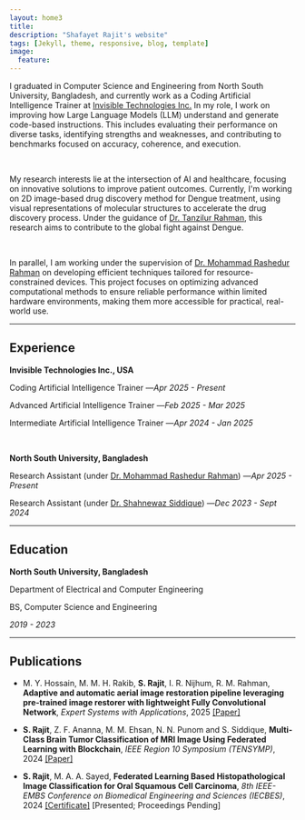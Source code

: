 ```yaml
---
layout: home3
title: 
description: "Shafayet Rajit's website"
tags: [Jekyll, theme, responsive, blog, template]
image:
  feature: 
---
```

I graduated in Computer Science and Engineering from North South University, Bangladesh, and currently work as a Coding Artificial Intelligence Trainer at <a href="https://www.invisible.co/">Invisible Technologies Inc.</a> In my role, I work on improving how Large Language Models (LLM) understand and generate code-based instructions. This includes evaluating their performance on diverse tasks, identifying strengths and weaknesses, and contributing to benchmarks focused on accuracy, coherence, and execution.

<br />

My research interests lie at the intersection of AI and healthcare, focusing on innovative solutions to improve patient outcomes. Currently, I'm working on 2D image-based drug discovery method for Dengue treatment, using visual representations of molecular structures to accelerate the drug discovery process. Under the guidance of <a href="https://sites.google.com/site/tanzilctg/">Dr. Tanzilur Rahman</a>, this research aims to contribute to the global fight against Dengue.

<br />

In parallel, I am working under the supervision of <a href="https://ece.northsouth.edu/people/rashedur-rahman/">Dr. Mohammad Rashedur Rahman</a> on developing efficient techniques tailored for resource-constrained devices. This project focuses on optimizing advanced computational methods to ensure reliable performance within limited hardware environments, making them more accessible for practical, real-world use.

<!-- <p style="background-image: linear-gradient(to left, indigo, #6CB4EE); -webkit-background-clip: text; color: transparent;"><em>I am actively exploring PhD opportunities for Fall 2025 admission. If you know of any relevant openings, I would be grateful for your insights. Thank you!</em></p> -->

<hr>

## Experience

**Invisible Technologies Inc., USA**

Coding Artificial Intelligence Trainer &mdash;*Apr 2025 - Present*

Advanced Artificial Intelligence Trainer &mdash;*Feb 2025 - Mar 2025*

Intermediate Artificial Intelligence Trainer &mdash;*Apr 2024 - Jan 2025*

<br />

**North South University, Bangladesh**

Research Assistant (under <a href="https://ece.northsouth.edu/people/rashedur-rahman/">Dr. Mohammad Rashedur Rahman</a>) &mdash;*Apr 2025 - Present*

Research Assistant (under <a href="https://ece.northsouth.edu/people/dr-shahnewaz-siddique/">Dr. Shahnewaz Siddique</a>) &mdash;*Dec 2023 - Sept 2024*

<hr>

## Education

**North South University, Bangladesh**

Department of Electrical and Computer Engineering

BS, Computer Science and Engineering

*2019 - 2023*

<hr>

## Publications 

+ M. Y. Hossain, M. M. H. Rakib, **S. Rajit**, I. R. Nijhum, R. M. Rahman, **Adaptive and automatic aerial image restoration pipeline leveraging pre-trained image restorer with lightweight Fully Convolutional Network**, *Expert Systems with Applications*, 2025 <a href="https://www.sciencedirect.com/science/article/abs/pii/S0957417424020773" target="_blank">[Paper]</a>

+ **S. Rajit**, Z. F. Ananna, M. M. Ehsan, N. N. Punom and S. Siddique, **Multi-Class Brain Tumor Classification of MRI Image Using Federated Learning with Blockchain**, *IEEE Region 10 Symposium (TENSYMP)*, 2024 <a href="https://ieeexplore.ieee.org/document/10752160" target="_blank">[Paper]</a>

+ **S. Rajit**, M. A. A. Sayed, **Federated Learning Based Histopathological Image Classification for Oral Squamous Cell Carcinoma**, *8th IEEE-EMBS Conference on Biomedical Engineering and Sciences (IECBES)*, 2024 <a href="files/IECBES 2024 Certificate of Appreciation.pdf" target="_blank">[Certificate]</a> [Presented; Proceedings Pending]








